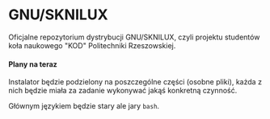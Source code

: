 # GNU/SKNILUX

Oficjalne repozytorium dystrybucji GNU/SKNILUX, czyli projektu studentów koła naukowego "KOD" Politechniki Rzeszowskiej.

#### Plany na teraz

Instalator będzie podzielony na poszczególne części (osobne pliki), każda z nich będzie miała za zadanie wykonywać jakąś konkretną czynność.

Głównym językiem będzie stary ale jary `bash`.

